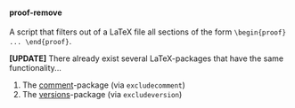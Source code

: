 #### proof-remove
A script that filters out of a LaTeX file all sections of the form `\begin{proof} ... \end{proof}`.

**[UPDATE]** There already exist several LaTeX-packages that have the same functionality...

1. The [comment](https://ctan.org/pkg/comment)-package (via `excludecomment`)
2. The [versions](https://ctan.org/pkg/versions)-package (via `excludeversion`)
